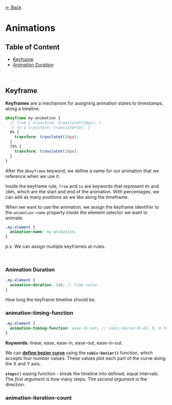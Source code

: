 [&larr; Back](./README.md)

# Animations

## Table of Content

- [Keyframe](#keyframe)
- [Animation Duration](#animation-duration)

<br>

## Keyframe

**Keyframes** are a mechanism for assigning animation states to timestamps, along a timeline.

```scss
@keyframe my-animation {
  // from { transform: translateY(20px); }
  // to { transform: translateY(0); }
  0% {
    transform: translateY(20px);
  }
  75% {
    transform: translateY(30px);
  }
}
```

After the `@keyframe` keyword, we define a name for our animation that we reference when we use it.

Inside the keyframe rule, `from` and `to` are keywords that represent `0%` and `100%`, which are the start and end of the animation. With percentages, we can add as many positions as we like along the timeframe.

When we want to use the animation, we assign the keyframe identifier to the `animation-name` property inside the element selector we want to animate.

```css
.my-element {
  animation-name: my-animation;
}
```

_p.s._ We can assign multiple keyframes at-rules.

<br>

### Animation Duration

```scss
.my-element {
  animation-duration: 10s; // time value
}
```

How long the keyframe timeline should be.

### animation-timing-function

```scss
.my-element {
  animation-timing-function: ease-in-out; // cubic-bezier(0.42, 0, 0.58, 1) | steps(10, end)
}
```

**Keywords:** linear, ease, ease-in, ease-out, ease-in-out.

We can [**define bezier curve**](https://cubic-bezier.com/#.17,.67,.83,.67) using the **`cubic-bezier()`** function, which accepts four number values. These values plot each part of the curve along the X and Y axis.

**`steps()`** easing function - break the timeline into defined, equal intervals. The _first argument_ is how many steps. The _second argument_ is the direction.

### animation-iteration-count

<br>
